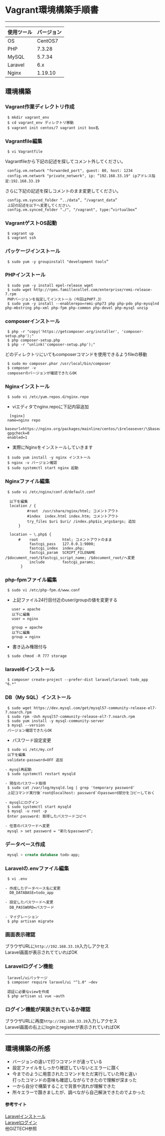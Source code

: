 # Vagrant環境構築手順書  
****  
| 使用ツール | バージョン | 
| :--------- | ---------- | 
| OS         | CentOS7    | 
| PHP        | 7.3.28     | 
| MySQL      | 5.7.34     | 
| Laravel    | 6.x        | 
| Nginx      | 1.19.10    |  


## 環境構築    
### Vagrant作業ディレクトリ作成  
```shell  
 $ mkdir vagrant_env     
 $ cd vagrant_env ディレクトリ移動    
 $ vagrant init centos/7 vagrant init box名    
```  

### Vagrantfile編集  
```shell
 $ vi Vagrantfile    
```    
   Vagrantfileから下記の記述を探してコメント外してください。  
```vagrantfile
 config.vm.network "forwarded_port", guest: 80, host: 1234  
 config.vm.network "private_network", ip: “192.168.33.19" ipアドレス指定:192.168.33.19  
```
   さらに下記の記述を探しコメントのまま変更してください。  
```vagrantfile
 config.vm.synced_folder “../data”, “/vagrant_data”  
 上記の記述を以下へ変更してください。  
 config.vm.synced_folder "./", "/vagrant", type:”virtualbox”  
```  

### VagrantゲストOS起動  
```shell 
 $ vagrant up  
 $ vagrant ssh  
```  

### パッケージインストール  
```shell
 $ sudo yum -y groupinstall "development tools”  
```  

### PHPインストール  
```shell
 $ sudo yum -y install epel-release wget  
 $ sudo wget http://rpms.famillecollet.com/enterprise/remi-release-7.rpm  
 PHPバージョンを指定してインストール（今回はPHP7.3）  
 $ sudo yum -y install --enablerepo=remi-php73 php php-pdo php-mysqlnd php-mbstring php-xml php-fpm php-common php-devel php-mysql unzip  
```  

### composerインストール  
```shell
 $ php -r "copy('https://getcomposer.org/installer', 'composer-setup.php');"  
 $ php composer-setup.php  
 $ php -r "unlink('composer-setup.php');"  
```  

  どのディレクトリにいてもcomposerコマンドを使用できるようfileの移動  
```shell 
 $ sudo mv composer.phar /usr/local/bin/composer  
 $ composer -v  
 composerのバージョンが確認できたらOK  
```  

### Nginxインストール  
```shell
 $ sudo vi /etc/yum.repos.d/nginx.repo  
```

 - viエディタでnginx.repoに下記内容追加  
```shell
  [nginx]    
 name=nginx repo      
 baseurl=https://nginx.org/packages/mainline/centos/\$releasever/\$basearch/  
 gpgcheck=0  
 enabled=1  
```
 - 実際にNginxをインストールしていきます
```shell
 $ sudo yum install -y nginx インストール  
 $ nginx -v バージョン確認  
 $ sudo systemctl start nginx 起動  
```
### Nginxファイル編集  
```shell
 $ sudo vi /etc/nginx/conf.d/default.conf  

  以下を編集  
  location / {  
          #root  /usr/share/nginx/html; コメントアウト  
          #index  index.html index.htm; コメントアウト  
          try_files $uri $uri/ /index.php$is_args$args; 追加  
      }  

  location ~ \.php$ {  
      #    root           html; コメントアウトのまま  
           fastcgi_pass   127.0.0.1:9000;  
           fastcgi_index  index.php;  
           fastcgi_param  SCRIPT_FILENAME  /$document_root/$fastcgi_script_name; /$document_root/へ変更  
           include        fastcgi_params;  
       }  
```

### php-fpmファイル編集  
```shell
 $ sudo vi /etc/php-fpm.d/www.conf  
```  
 - 上記ファイル24行目付近のuser/groupの値を変更する  
```
   user = apache  
   以下に編集  
   user = nginx  
  
   group = apache  
   以下に編集  
   group = nginx  
```
 - 書き込み権限付与  
```shell
 $ sudo chmod -R 777 storage  
```

### laravel6インストール  
```shell
 $ composer create-project --prefer-dist laravel/laravel todo_app "6.*"  
```  

### DB（My SQL）インストール  
```shell
 $ sudo wget https://dev.mysql.com/get/mysql57-community-release-el7-7.noarch.rpm  
 $ sudo rpm -Uvh mysql57-community-release-el7-7.noarch.rpm  
 $ sudo yum install -y mysql-community-server  
 $ mysql --version  
 バージョン確認できたらOK  
```
- パスワード設定変更  
```shell
 $ sudo vi /etc/my.cnf  
 以下を編集  
 validate-password=OFF 追加  

- mysql再起動  
 $ sudo systemctl restart mysqld  

- 現在のパスワード取得  
 $ sudo cat /var/log/mysqld.log | grep 'temporary password'  
 上記コマンド実行後`root@localhost: password`のpassword部分をコピーしておく  

- mysqlにログイン  
 $ sudo systemctl start mysqld  
 $ mysql -u root -p  
 Enter password: 取得したパスワードコピペ  

- 任意のパスワードへ変更  
 mysql > set password = "新たなpassword”;   
```

### データベース作成  
```sql
 mysql > create database todo-app;  
```

### Laravelの.envファイル編集  
```shell
 $ vi .env  

- 作成したデータベース名に変更
  DB_DATABASE=todo_app  

- 設定したパスワードへ変更  
  DB_PASSWORD=パスワード  

- マイグレーション  
 $ php artisan migrate  
```

### 画面表示確認    
  ブラウザURLに`http://192.168.33.19`入力しアクセス  
  Laravel画面が表示されてていればOK  

###  Laravelログイン機能  
```shell
 laravel/uiパッケージ
 $ composer require laravel/ui "^1.0" —dev  

 認証に必要なviewを作成  
 $ php artisan ui vue —auth  
```

### ログイン機能が実装されているか確認    
  ブラウザURLに再度`http://192.168.33.19`入力しアクセス  
  Laravel画面の右上にloginとregisterが表示されていればOK    

*****
## 環境構築の所感  
 - バージョンの違いで打つコマンドが違っている  
 - 設定ファイルをしっかり確認していないとエラーに躓く  
 - 今までのように用意されたコマンドをただ実行していた時と違い  
   打ったコマンドの意味も確認しながらできたので理解が深まった  
 - 一から自分で構築することで背景や流れが理解できた  
 - 所々エラーで躓きましたが、調べながら自己解決できたのでよかった  

#### 参考サイト  
[Laravelインストール](https://readouble.com/laravel/6.x/ja/installation.html)  
[Laravelログイン](https://readouble.com/laravel/6.x/ja/authentication.html)  
他GIZTECH参照  




